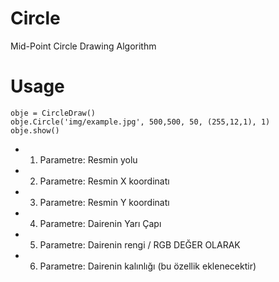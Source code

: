 # Circle
Mid-Point Circle Drawing Algorithm

# Usage
```
obje = CircleDraw()
obje.Circle('img/example.jpg', 500,500, 50, (255,12,1), 1)
obje.show()
```
* 1. Parametre: Resmin yolu
* 2. Parametre: Resmin X koordinatı
* 3. Parametre: Resmin Y koordinatı
* 4. Parametre: Dairenin Yarı Çapı
* 5. Parametre: Dairenin rengi / RGB DEĞER OLARAK
* 6. Parametre: Dairenin kalınlığı (bu özellik eklenecektir)

